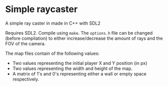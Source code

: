 # Simple raycaster
A simple ray caster in made in C++ with SDL2

Requires SDL2. Compile using `make`.
The `options.h` file can be changed (before compilation) to either increase/decrease the amount of rays and the FOV of the camera.

The map files contain of the following values:
- Two values representing the initial player X and Y position (in px)
- Two values representing the width and height of the map.
- A matrix of 1's and 0's representing either a wall or empty space respectively.
